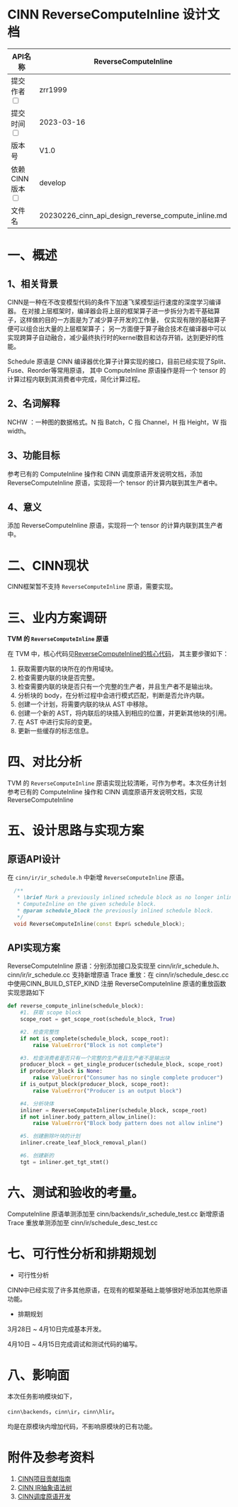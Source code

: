 # CINN ReverseComputeInline 设计文档
|API名称 | ReverseComputeInline | 
|---|---|
|提交作者<input type="checkbox" class="rowselector hidden"> | zrr1999 |
|提交时间<input type="checkbox" class="rowselector hidden"> | 2023-03-16 |
|版本号 | V1.0 | 
|依赖CINN版本<input type="checkbox" class="rowselector hidden"> | develop | 
|文件名 | 20230226_cinn_api_design_reverse_compute_inline.md<br> |


# 一、概述

## 1、相关背景
CINN是一种在不改变模型代码的条件下加速飞桨模型运行速度的深度学习编译器。
在对接上层框架时，编译器会将上层的框架算子进一步拆分为若干基础算子，这样做的目的一方面是为了减少算子开发的工作量，
仅实现有限的基础算子便可以组合出大量的上层框架算子；
另一方面便于算子融合技术在编译器中可以实现跨算子自动融合，减少最终执行时的kernel数目和访存开销，达到更好的性能。

Schedule 原语是 CINN 编译器优化算子计算实现的接口，目前已经实现了Split、Fuse、Reorder等常用原语，
其中 ComputeInline 原语操作是将一个 tensor 的计算过程内联到其消费者中完成，简化计算过程。

## 2、名词解释
NCHW ：一种图的数据格式。N 指 Batch，C 指 Channel，H 指 Height，W 指 width。

## 3、功能目标
参考已有的 ComputeInline 操作和 CINN 调度原语开发说明文档，添加 ReverseComputeInline 原语，实现将一个 tensor 的计算内联到其生产者中。

## 4、意义
添加 ReverseComputeInline 原语，实现将一个 tensor 的计算内联到其生产者中。

# 二、CINN现状
CINN框架暂不支持 `ReverseComputeInline` 原语，需要实现。

# 三、业内方案调研
**TVM 的 `ReverseComputeInline` 原语**

在 TVM 中，核心代码见[ReverseComputeInline的核心代码](https://github.com/apache/tvm/blob/422ca2855a74bf0d0d88f1aa66343015f4326ac1/src/tir/schedule/primitive/compute_inline.cc)，
其主要步骤如下：
1. 获取需要内联的块所在的作用域块。
2. 检查需要内联的块是否完整。
3. 检查需要内联的块是否只有一个完整的生产者，并且生产者不是输出块。
4. 分析块的 body，在分析过程中会进行模式匹配，判断是否允许内联。
5. 创建一个计划，将需要内联的块从 AST 中移除。
6. 创建一个新的 AST，将内联后的块插入到相应的位置，并更新其他块的引用。
7. 在 AST 中进行实际的变更。
8. 更新一些缓存的标志信息。


# 四、对比分析
TVM 的 `ReverseComputeInline` 原语实现比较清晰，可作为参考。本次任务计划参考已有的 ComputeInline 操作和 CINN 调度原语开发说明文档，实现 ReverseComputeInline

# 五、设计思路与实现方案

## 原语API设计
在 `cinn/ir/ir_schedule.h` 中新增 `ReverseComputeInline` 原语。
```c++
  /**
   * \brief Mark a previously inlined schedule block as no longer inlined. This function undoes the effects of
   * ComputeInline on the given schedule block.
   * @param schedule_block the previously inlined schedule block.
   */
  void ReverseComputeInline(const Expr& schedule_block);
```

## API实现方案
ReverseComputeInline 原语：分别添加接口及实现至 cinn/ir/ir_schedule.h、cinn/ir/ir_schedule.cc
支持新增原语 Trace 重放：在 cinn/ir/schedule_desc.cc 中使用CINN_BUILD_STEP_KIND 注册 ReverseComputeInline 原语的重放函数
实现思路如下
```python
def reverse_compute_inline(schedule_block):
    #1. 获取 scope block
    scope_root = get_scope_root(schedule_block, True)

    #2. 检查完整性
    if not is_complete(schedule_block, scope_root):
        raise ValueError("Block is not complete")

    #3. 检查消费者是否只有一个完整的生产者且生产者不是输出块
    producer_block = get_single_producer(schedule_block, scope_root)
    if producer_block is None:
        raise ValueError("Consumer has no single complete producer")
    if is_output_block(producer_block, scope_root):
        raise ValueError("Producer is an output block")

    #4. 分析块体
    inliner = ReverseComputeInliner(schedule_block, scope_root)
    if not inliner.body_pattern_allow_inline():
        raise ValueError("Block body pattern does not allow inline")

    #5. 创建删除叶块的计划
    inliner.create_leaf_block_removal_plan()

    #6. 创建新的
    tgt = inliner.get_tgt_stmt()
```

# 六、测试和验收的考量。
ComputeInline 原语单测添加至 cinn/backends/ir_schedule_test.cc
新增原语 Trace 重放单测添加至 cinn/ir/schedule_desc_test.cc

# 七、可行性分析和排期规划
- 可行性分析

CINN中已经实现了许多其他原语，在现有的框架基础上能够很好地添加其他原语功能。

- 排期规划

3月28日 ~ 4月10日完成基本开发。

4月10日 ~ 4月15日完成调试和测试代码的编写。

# 八、影响面
本次任务影响模块如下，

`cinn\backends`，`cinn\ir`，`cinn\hlir`。

均是在原模块内增加代码，不影响原模块的已有功能。

# 附件及参考资料
1. [CINN项目贡献指南](https://github.com/PaddlePaddle/CINN/pull/810)  
2. [CINN IR抽象语法树](https://github.com/PaddlePaddle/CINN/pull/775)  
3. [CINN调度原语开发](https://github.com/PaddlePaddle/community/blob/master/pfcc/call-for-contributions/CINN/CINN_ir_schedule.md) 
